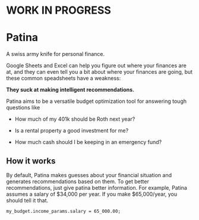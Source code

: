 # WORK IN PROGRESS

# Patina
A swiss army knife for personal finance.

Google Sheets and Excel can help you figure out where your finances are at, and they can even tell you a bit about where your finances are going, but these common speadsheets have a weakness:

**They suck at making intelligent recommendations.**

Patina aims to be a versatile budget optimization tool for answering tough questions like

* How much of my 401k should be Roth next year?

* Is a rental property a good investment for me? 

* How much cash should I be keeping in an emergency fund?

## How it works

By default, Patina makes guesses about your financial situation and generates recommendations based on them. To get better recommendations, just give patina better information. For example, Patina assumes a salary of $34,000 per year. If you make $65,000/year, you should tell it that.

```
my_budget.income_params.salary = 65_000.00;
```
